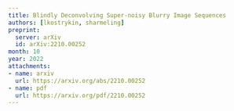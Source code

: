 ```yaml
---
title: Blindly Deconvolving Super-noisy Blurry Image Sequences
authors: [lkostrykin, sharmeling]
preprint:
  server: arXiv
  id: arXiv:2210.00252
month: 10
year: 2022
attachments:
- name: arxiv
  url: https://arxiv.org/abs/2210.00252
- name: pdf
  url: https://arxiv.org/pdf/2210.00252
---
```

